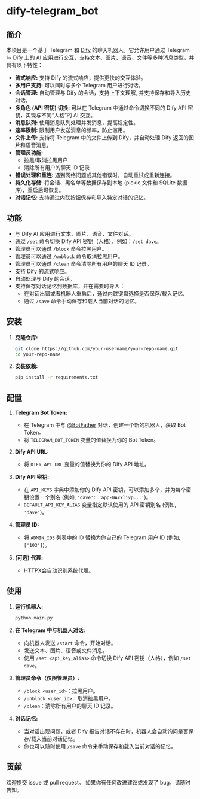# dify-telegram_bot

## 简介

本项目是一个基于 Telegram 和 [Dify](https://dify.ai/) 的聊天机器人。它允许用户通过 Telegram 与 Dify 上的 AI 应用进行交互，支持文本、图片、语音、文件等多种消息类型，并具有以下特性：

*   **流式响应:** 支持 Dify 的流式响应，提供更快的交互体验。
*   **多用户支持:** 可以同时与多个 Telegram 用户进行对话。
*   **会话管理:** 自动管理与 Dify 的会话，支持上下文理解, 并支持保存和导入历史对话。
*   **多角色 (API 密钥) 切换:** 可以在 Telegram 中通过命令切换不同的 Dify API 密钥，实现与不同“人格”的 AI 交互。
*   **消息队列:** 使用消息队列处理并发消息，提高稳定性。
*   **速率限制:** 限制用户发送消息的频率，防止滥用。
*   **文件上传:** 支持将 Telegram 中的文件上传到 Dify，并自动处理 Dify 返回的图片和语音消息。
*   **管理员功能:**
    *   拉黑/取消拉黑用户
    *   清除所有用户的聊天 ID 记录
*   **错误处理和重连:** 遇到网络问题或其他错误时，自动重试或重新连接。
*   **持久化存储**: 将会话、黑名单等数据保存到本地 (pickle 文件和 SQLite 数据库)，重启后可恢复。
*   **对话记忆**:  支持通过内联按钮保存和导入特定对话的记忆。

## 功能

*   与 Dify AI 应用进行文本、图片、语音、文件对话。
*   通过 `/set` 命令切换 Dify API 密钥（人格），例如：`/set dave`。
*   管理员可以通过 `/block` 命令拉黑用户。
*   管理员可以通过 `/unblock` 命令取消拉黑用户。
*   管理员可以通过 `/clean` 命令清除所有用户的聊天 ID 记录。
*   支持 Dify 的流式响应。
*   自动处理与 Dify 的会话。
*  支持保存对话记忆到数据库，并在需要时导入：
    *  在对话出错或者机器人重启后，通过内联键盘选择是否保存/载入记忆.
    *  通过 `/save` 命令手动保存和载入当前对话的记忆。

## 安装

1.  **克隆仓库:**

    ```bash
    git clone https://github.com/your-username/your-repo-name.git
    cd your-repo-name
    ```

2.  **安装依赖:**

    ```bash
    pip install -r requirements.txt
    ```

## 配置

1.  **Telegram Bot Token:**
    *   在 Telegram 中与 [@BotFather](https://t.me/BotFather) 对话，创建一个新的机器人，获取 Bot Token。
    *   将 `TELEGRAM_BOT_TOKEN` 变量的值替换为你的 Bot Token。

2.  **Dify API URL:**
    *   将 `DIFY_API_URL` 变量的值替换为你的 Dify API 地址。

3.  **Dify API 密钥:**
    *   在 `API_KEYS` 字典中添加你的 Dify API 密钥，可以添加多个，并为每个密钥设置一个别名 (例如, `'dave': 'app-WAxYlivp...'`)。
    *   `DEFAULT_API_KEY_ALIAS` 变量指定默认使用的 API 密钥别名 (例如, `'dave'`)。

4.  **管理员 ID:**
    *   将 `ADMIN_IDS` 列表中的 ID 替换为你自己的 Telegram 用户 ID (例如, `['103']`)。

5.  **(可选) 代理:**
    *   HTTPX会自动识别系统代理。

## 使用

1.  **运行机器人:**

    ```bash
    python main.py
    ```

2.  **在 Telegram 中与机器人对话:**

    *   向机器人发送 `/start` 命令，开始对话。
    *   发送文本、图片、语音或文件消息。
    *   使用 `/set <api_key_alias>` 命令切换 Dify API 密钥（人格），例如 `/set dave`。

3.  **管理员命令（仅限管理员）:**
    *   `/block <user_id>`：拉黑用户。
    *   `/unblock <user_id>`：取消拉黑用户。
    *   `/clean`：清除所有用户的聊天 ID 记录。

4. **对话记忆:**
    * 当对话出现问题，或者 Dify 报告对话不存在时，机器人会自动询问是否保存/载入当前对话记忆。
    *  你也可以随时使用 `/save` 命令来手动保存和载入当前对话的记忆。

## 贡献

欢迎提交 issue 或 pull request。  如果你有任何改进建议或发现了 bug，请随时告知。

